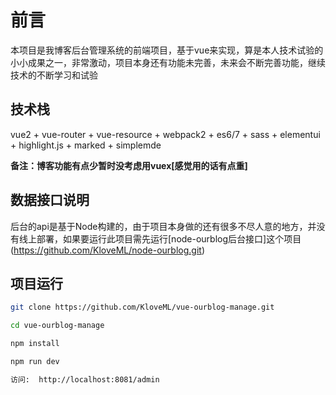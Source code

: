 # 前言

本项目是我博客后台管理系统的前端项目，基于vue来实现，算是本人技术试验的小小成果之一，非常激动，项目本身还有功能未完善，未来会不断完善功能，继续技术的不断学习和试验

## 技术栈

vue2 + vue-router + vue-resource + webpack2 + es6/7 + sass + elementui + highlight.js + marked + simplemde

**备注：博客功能有点少暂时没考虑用vuex[感觉用的话有点重]**

## 数据接口说明
后台的api是基于Node构建的，由于项目本身做的还有很多不尽人意的地方，并没有线上部署，如果要运行此项目需先运行[node-ourblog后台接口]这个项目(https://github.com/KloveML/node-ourblog.git)


## 项目运行

``` bash
git clone https://github.com/KloveML/vue-ourblog-manage.git

cd vue-ourblog-manage

npm install

npm run dev

访问:  http://localhost:8081/admin

```
